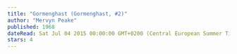 ```yaml
---
title: "Gormenghast (Gormenghast, #2)"
author: "Mervyn Peake"
published: 1968
dateRead: Sat Jul 04 2015 00:00:00 GMT+0200 (Central European Summer Time)
stars: 4
---
```


